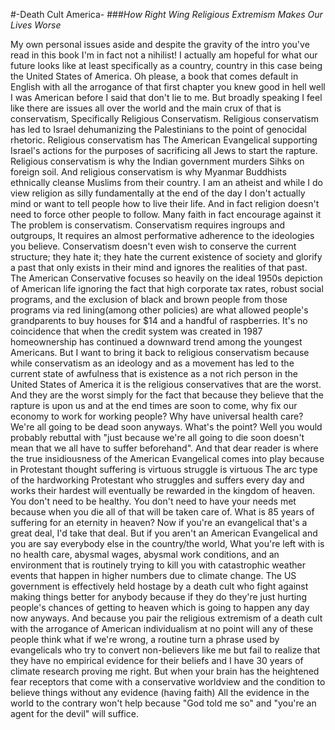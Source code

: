 #-Death Cult America-
###*How Right Wing Religious Extremism Makes Our Lives Worse*

My own personal issues aside and despite the gravity of the intro you've read in this book I'm in fact not a nihilist! I actually am hopeful for what our future looks like at least specifically as a country, country in this case being the United States of America. Oh please, a book that comes default in English with all the arrogance of that first chapter you knew good in hell well I was American before I said that don't lie to me. But broadly speaking I feel like there are issues all over the world and the main crux of that is conservatism, Specifically Religious Conservatism.
Religious conservatism has led to Israel dehumanizing the Palestinians to the point of genocidal rhetoric. Religious conservatism has The American Evangelical supporting Israel's actions for the purposes of sacrificing all Jews to start the rapture. Religious conservatism is why the Indian government murders Sihks on foreign soil. And religious conservatism is why Myanmar Buddhists ethnically cleanse Muslims from their country. I am an atheist and while I do view religion as silly fundamentally at the end of the day I don't actually mind or want to tell people how to live their life. And in fact religion doesn't need to force other people to follow. Many faith in fact encourage against it The problem is conservatism. Conservatism requires ingroups and outgroups, It requires an almost performative adherence to the ideologies you believe. 
Conservatism doesn't even wish to conserve the current structure; they hate it; they hate the current existence of society and glorify a past that only exists in their mind and ignores the realities of that past. The American Conservative focuses so heavily on the ideal 1950s depiction of American life ignoring the fact that high corporate tax rates, robust social programs, and the exclusion of black and brown people from those programs via red lining(among other policies) are what allowed people's grandparents to buy houses for $14 and a handful of raspberries. It's no coincidence that when the credit system was created in 1987 homeownership has continued a downward trend among the youngest Americans.
 But I want to bring it back to religious conservatism because while conservatism as an ideology and as a movement has led to the current state of awfulness that is existence as a not rich person in the United States of America it is the religious conservatives that are the worst. And they are the worst simply for the fact that because they believe that the rapture is upon us and at the end times are soon to come, why fix our economy to work for working people? Why have universal health care? We're all going to be dead soon anyways. What's the point? Well you would probably rebuttal with "just because we're all going to die soon doesn't mean that we all have to suffer beforehand". And that dear reader is where the true insidiousness of the American Evangelical comes into play because in Protestant thought suffering is virtuous struggle is virtuous The arc type of the hardworking Protestant who struggles and suffers every day and works their hardest will eventually be rewarded in the kingdom of heaven. You don't need to be healthy. You don't need to have your needs met because when you die all of that will be taken care of. What is 85 years of suffering for an eternity in heaven?
 Now if you're an evangelical that's a great deal, I'd take that deal. But if you aren't an American Evangelical and you are say everybody else in the country/the world, What you're left with is no health care, abysmal wages, abysmal work conditions, and an environment that is routinely trying to kill you with catastrophic weather events that happen in higher numbers due to climate change. The US government is effectively held hostage by a death cult who fight against making things better for anybody because if they do they're just hurting people's chances of getting to heaven which is going to happen any day now anyways. And because you pair the religious extremism of a death cult with the arrogance of American individualism at no point will any of these people think what if we're wrong, a routine turn a phrase used by evangelicals who try to convert non-believers like me but fail to realize that they have no empirical evidence for their beliefs and I have 30 years of climate research proving me right. But when your brain has the heightened fear receptors that come with a conservative worldview and the condition to believe things without any evidence (having faith) All the evidence in the world to the contrary won't help because "God told me so" and "you're an agent for the devil" will suffice.

